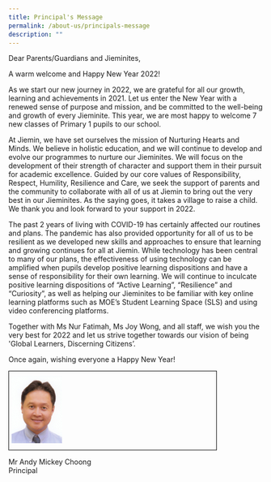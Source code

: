 ```yaml
---
title: Principal's Message
permalink: /about-us/principals-message
description: ""
---
```

Dear Parents/Guardians and Jieminites,

  

A warm welcome and Happy New Year 2022! 

  

As we start our new journey in 2022, we are grateful for all our growth, learning and achievements in 2021. Let us enter the New Year with a renewed sense of purpose and mission, and be committed to the well-being and growth of every Jieminite. This year, we are most happy to welcome 7 new classes of Primary 1 pupils to our school.

  

At Jiemin, we have set ourselves the mission of Nurturing Hearts and Minds. We believe in holistic education, and we will continue to develop and evolve our programmes to nurture our Jieminites. We will focus on the development of their strength of character and support them in their pursuit for academic excellence. Guided by our core values of Responsibility, Respect, Humility, Resilience and Care, we seek the support of parents and the community to collaborate with all of us at Jiemin to bring out the very best in our Jieminites. As the saying goes, it takes a village to raise a child. We thank you and look forward to your support in 2022.

  

The past 2 years of living with COVID-19 has certainly affected our routines and plans. The pandemic has also provided opportunity for all of us to be resilient as we developed new skills and approaches to ensure that learning and growing continues for all at Jiemin. While technology has been central to many of our plans, the effectiveness of using technology can be amplified when pupils develop positive learning dispositions and have a sense of responsibility for their own learning. We will continue to inculcate positive learning dispositions of “Active Learning”, “Resilience” and “Curiosity”, as well as helping our Jieminites to be familiar with key online learning platforms such as MOE’s Student Learning Space (SLS) and using video conferencing platforms.

Together with Ms Nur Fatimah, Ms Joy Wong, and all staff, we wish you the very best for 2022 and let us strive together towards our vision of being 'Global Learners, Discerning Citizens’. 
  

Once again, wishing everyone a Happy New Year!

<style type="text/css">
.tg  {border-collapse:collapse;border-spacing:0;}
.tg td{border-color:black;border-style:solid;border-width:1px;font-family:Arial, sans-serif;font-size:14px;
  overflow:hidden;padding:10px 5px;word-break:normal;}
.tg th{border-color:black;border-style:solid;border-width:1px;font-family:Arial, sans-serif;font-size:14px;
  font-weight:normal;overflow:hidden;padding:10px 5px;word-break:normal;}
.tg .tg-0lax{text-align:left;vertical-align:top}
</style>
<table class="tg">
<tbody>
  <tr>
    <td class="tg-0lax"><img src="/images/mr%20andy%20mickey%20choong%20(1).jpeg" 
     style="width:25%"></td>
  </tr>
</tbody>
</table>
Mr Andy Mickey Choong     
<br>Principal